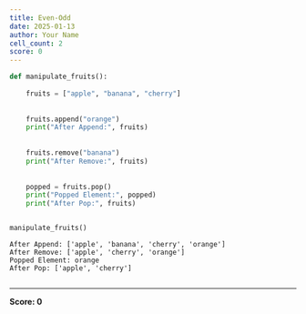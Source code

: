 ```yaml
---
title: Even-Odd
date: 2025-01-13
author: Your Name
cell_count: 2
score: 0
---
```


```python
def manipulate_fruits():
    
    fruits = ["apple", "banana", "cherry"]
    
  
    fruits.append("orange")
    print("After Append:", fruits)
    
    
    fruits.remove("banana")
    print("After Remove:", fruits)
    
    
    popped = fruits.pop()
    print("Popped Element:", popped)
    print("After Pop:", fruits)


manipulate_fruits()

```

    After Append: ['apple', 'banana', 'cherry', 'orange']
    After Remove: ['apple', 'cherry', 'orange']
    Popped Element: orange
    After Pop: ['apple', 'cherry']



```python

```


---
**Score: 0**